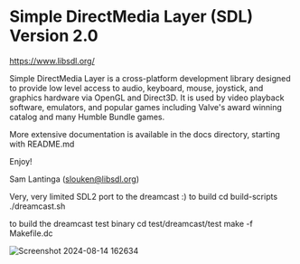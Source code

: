 
# Simple DirectMedia Layer (SDL) Version 2.0

https://www.libsdl.org/

Simple DirectMedia Layer is a cross-platform development library designed
to provide low level access to audio, keyboard, mouse, joystick, and graphics
hardware via OpenGL and Direct3D. It is used by video playback software,
emulators, and popular games including Valve's award winning catalog
and many Humble Bundle games.

More extensive documentation is available in the docs directory, starting
with README.md

Enjoy!

Sam Lantinga (slouken@libsdl.org)


Very, very  limited SDL2 port to the dreamcast :)
to build
cd build-scripts
./dreamcast.sh

to build the dreamcast test binary
cd test/dreamcast/test
make -f Makefile.dc

![Screenshot 2024-08-14 162634](https://github.com/user-attachments/assets/5cde0e6b-1c8d-4604-b979-0a3482cde9c3)



